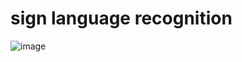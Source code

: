 # sign language recognition

![image](https://user-images.githubusercontent.com/52139366/175576318-4877196c-d564-4eba-a38c-e1649829b47d.png)
